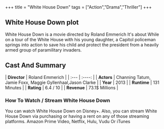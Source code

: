 +++
title = "White House Down"
tags = ["Action","Drama","Thriller"]
+++
## White House Down plot
White House Down is a movie directed by Roland Emmerich It's about While on a tour of the White House with his young daughter, a Capitol policeman springs into action to save his child and protect the president from a heavily armed group of paramilitary invaders.
## Cast And Summary
| **Director**      | Roland Emmerich |
    | :---        |    :----:   |
    |  **Actors** | Channing Tatum, Jamie Foxx, Maggie Gyllenhaal,Jason Clarke |
    | **Year**   | 2013    |
    |  **Runtime** | 131 Minutes |
    |  **Rating** | 6.4 / 10 | 
    |  **Revenue** | 73.1$ Millions |
### How To Watch / Stream White House Down
You can watch White House Down on Disney+.
Also, you can stream White House Down via purchasing or having a rent on any of those streaming platforms.
Amazon Prime Video, Netflix, Hulu, Vudu Or iTunes